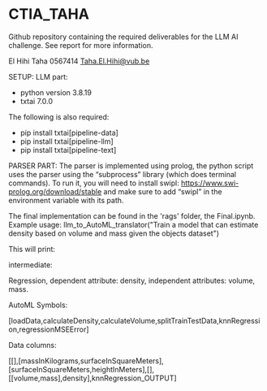 # CTIA_TAHA
Github repository containing the required deliverables for the LLM AI challenge.
See report for more information.

El Hihi Taha
0567414
Taha.El.Hihi@vub.be

SETUP:
  LLM part:
  - python version 3.8.19
  - txtai 7.0.0
  
  The following is also required:
  - pip install txtai[pipeline-data]
  - pip install txtai[pipeline-llm]  
  - pip install txtai[pipeline-text]

  PARSER PART:
  The parser is implemented using prolog, the python script uses the parser using the “subprocess” library (which does terminal commands).
  To run it, you will need to install swipl: https://www.swi-prolog.org/download/stable and make sure to add “swipl” in the environment variable with its path.

The final implementation can be found in the 'rags' folder, the Final.ipynb.
Example usage:
llm_to_AutoML_translator("Train a model that can estimate density based on volume and mass given the objects dataset")

This will print:

intermediate:

Regression, dependent attribute: density, independent attributes: volume, mass.


AutoML Symbols:	

[loadData,calculateDensity,calculateVolume,splitTrainTestData,knnRegression,regressionMSEError]

Data columns:

[[],[massInKilograms,surfaceInSquareMeters],[surfaceInSquareMeters,heightInMeters],[],[[volume,mass],density],knnRegression_OUTPUT]








